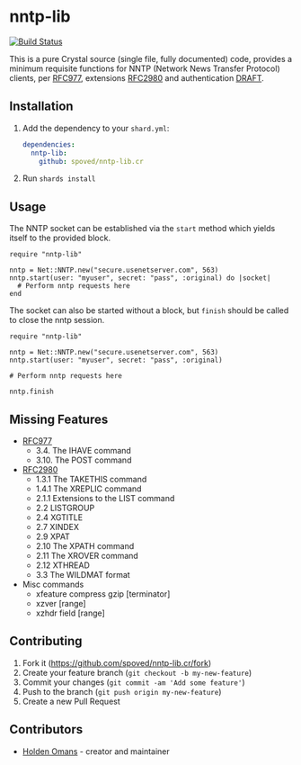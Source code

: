 # nntp-lib
[![Build Status](https://travis-ci.com/spoved/nntp-lib.cr.svg?token=Shp7EsY9qyrwFK1NgezB&branch=master)](https://travis-ci.com/spoved/nntp-lib.cr)

This is a pure Crystal source (single file, fully documented) code, provides
a minimum requisite functions for NNTP (Network News Transfer Protocol)
clients, per [RFC977](http://www.ietf.org/rfc/rfc977.txt), extensions
[RFC2980](http://www.ietf.org/rfc/rfc2980.txt) and authentication [DRAFT](http://www.ietf.org/internet-drafts/draft-ietf-nntpext-authinfo-07.txt).

## Installation

1. Add the dependency to your `shard.yml`:

   ```yaml
   dependencies:
     nntp-lib:
       github: spoved/nntp-lib.cr
   ```

2. Run `shards install`

## Usage

The NNTP socket can be established via the `start` method which yields itself to the provided block.

```crystal
require "nntp-lib"

nntp = Net::NNTP.new("secure.usenetserver.com", 563)
nntp.start(user: "myuser", secret: "pass", :original) do |socket|
  # Perform nntp requests here
end
```

The socket can also be started without a block, but `finish` should be called to close the nntp session.

```crystal
require "nntp-lib"

nntp = Net::NNTP.new("secure.usenetserver.com", 563)
nntp.start(user: "myuser", secret: "pass", :original)

# Perform nntp requests here

nntp.finish
```

## Missing Features

* [RFC977](https://www.ietf.org/rfc/rfc977.txt)
  * 3.4.  The IHAVE command
  * 3.10.  The POST command
* [RFC2980](https://www.ietf.org/rfc/rfc2980.txt)
  * 1.3.1  The TAKETHIS command
  * 1.4.1  The XREPLIC command
  * 2.1.1 Extensions to the LIST command
  * 2.2 LISTGROUP
  * 2.4 XGTITLE
  * 2.7 XINDEX
  * 2.9 XPAT
  * 2.10 The XPATH command
  * 2.11 The XROVER command
  * 2.12 XTHREAD
  * 3.3 The WILDMAT format
* Misc commands
  * xfeature compress gzip [terminator]
  * xzver [range]
  * xzhdr field [range]

## Contributing

1. Fork it (<https://github.com/spoved/nntp-lib.cr/fork>)
2. Create your feature branch (`git checkout -b my-new-feature`)
3. Commit your changes (`git commit -am 'Add some feature'`)
4. Push to the branch (`git push origin my-new-feature`)
5. Create a new Pull Request

## Contributors

- [Holden Omans](https://github.com/kalinon) - creator and maintainer
